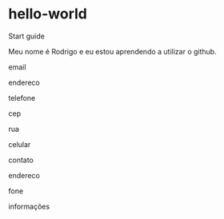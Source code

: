 # hello-world
Start guide

Meu nome é Rodrigo e eu estou aprendendo a utilizar o github.

email

endereco

telefone

cep

rua

celular

contato

endereco

fone

informações
